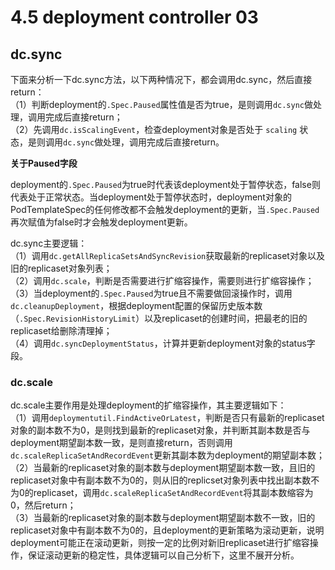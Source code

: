 # 4.5 deployment controller 03

## **dc.sync**

下面来分析一下dc.sync方法，以下两种情况下，都会调用dc.sync，然后直接return：\
（1）判断deployment的`.Spec.Paused`属性值是否为true，是则调用`dc.sync`做处理，调用完成后直接return；\
（2）先调用`dc.isScalingEvent`，检查deployment对象是否处于 `scaling` 状态，是则调用`dc.sync`做处理，调用完成后直接return。

**关于Paused字段**

deployment的`.Spec.Paused`为true时代表该deployment处于暂停状态，false则代表处于正常状态。当deployment处于暂停状态时，deployment对象的PodTemplateSpec的任何修改都不会触发deployment的更新，当`.Spec.Paused`再次赋值为false时才会触发deployment更新。



dc.sync主要逻辑：\
（1）调用`dc.getAllReplicaSetsAndSyncRevision`获取最新的replicaset对象以及旧的replicaset对象列表；\
（2）调用`dc.scale`，判断是否需要进行扩缩容操作，需要则进行扩缩容操作；\
（3）当deployment的`.Spec.Paused`为true且不需要做回滚操作时，调用`dc.cleanupDeployment`，根据deployment配置的保留历史版本数（`.Spec.RevisionHistoryLimit`）以及replicaset的创建时间，把最老的旧的replicaset给删除清理掉；\
（4）调用`dc.syncDeploymentStatus`，计算并更新deployment对象的status字段。

### **dc.scale**

dc.scale主要作用是处理deployment的扩缩容操作，其主要逻辑如下：\
（1）调用`deploymentutil.FindActiveOrLatest`，判断是否只有最新的replicaset对象的副本数不为0，是则找到最新的replicaset对象，并判断其副本数是否与deployment期望副本数一致，是则直接return，否则调用`dc.scaleReplicaSetAndRecordEvent`更新其副本数为deployment的期望副本数；\
（2）当最新的replicaset对象的副本数与deployment期望副本数一致，且旧的replicaset对象中有副本数不为0的，则从旧的replicset对象列表中找出副本数不为0的replicaset，调用`dc.scaleReplicaSetAndRecordEvent`将其副本数缩容为0，然后return；\
（3）当最新的replicaset对象的副本数与deployment期望副本数不一致，旧的replicaset对象中有副本数不为0的，且deployment的更新策略为滚动更新，说明deployment可能正在滚动更新，则按一定的比例对新旧replicaset进行扩缩容操作，保证滚动更新的稳定性，具体逻辑可以自己分析下，这里不展开分析。
